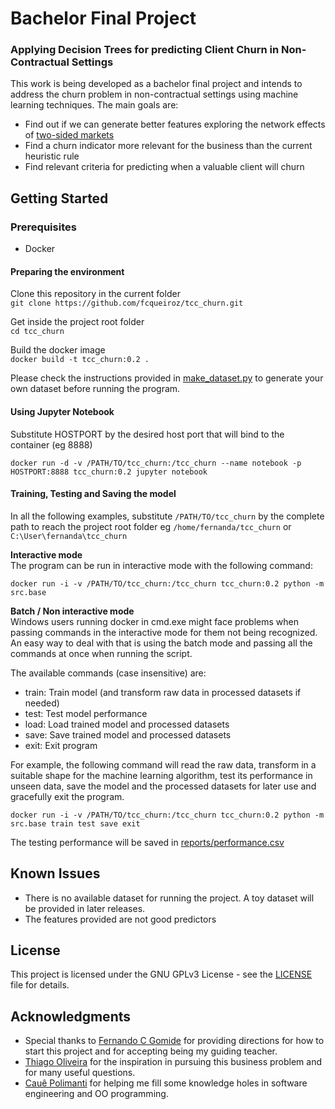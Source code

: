 # Bachelor Final Project
### Applying Decision Trees for predicting Client Churn in Non-Contractual Settings

This work is being developed as a bachelor final project and intends to address 
the churn problem in non-contractual settings using machine learning techniques. 
The main goals are:
* Find out if we can generate better features exploring the network effects of 
[two-sided markets](https://en.wikipedia.org/wiki/Two-sided_market)
* Find a churn indicator more relevant for the business than the current heuristic 
rule 
* Find relevant criteria for predicting when a valuable client will churn  
  
## Getting Started

### Prerequisites
* Docker

#### Preparing the environment

Clone this repository in the current folder  
`git clone https://github.com/fcqueiroz/tcc_churn.git`  

Get inside the project root folder  
`cd tcc_churn`  

Build the docker image  
`docker build -t tcc_churn:0.2 .`

Please check the instructions provided in [make_dataset.py](src/data/make_dataset.py)
to generate your own dataset before running the program.

#### Using Jupyter Notebook
Substitute HOSTPORT by the desired host port that will bind to the container 
(eg 8888)  

`docker run -d -v /PATH/TO/tcc_churn:/tcc_churn --name notebook -p HOSTPORT:8888 tcc_churn:0.2 jupyter notebook`

#### Training, Testing and Saving the model

In all the following examples, substitute `/PATH/TO/tcc_churn` by the complete path 
to reach the project root folder eg `/home/fernanda/tcc_churn` or 
`C:\User\fernanda\tcc_churn` 

__Interactive mode__  
The program can be run in interactive mode with the following command:  

`docker run -i -v /PATH/TO/tcc_churn:/tcc_churn tcc_churn:0.2 python -m src.base`

__Batch / Non interactive mode__  
Windows users running docker in cmd.exe might face problems when passing commands 
in the interactive mode for them not being recognized. An easy way to deal with 
that is using the batch mode and passing all the commands at once when running 
the script.  

The available commands (case insensitive) are:
* train: Train model (and transform raw data in processed datasets if needed)
* test: Test model performance
* load: Load trained model and processed datasets
* save: Save trained model and processed datasets
* exit: Exit program

For example, the following command will read the raw data, transform in a suitable
shape for the machine learning algorithm, test its performance in unseen data,
save the model and the processed datasets for later use and gracefully exit the program.  

`docker run -i -v /PATH/TO/tcc_churn:/tcc_churn tcc_churn:0.2 python -m src.base train test save exit`

The testing performance will be saved in [reports/performance.csv](reports/performance.csv)

## Known Issues
* There is no available dataset for running the project. A toy dataset will be provided in later releases. 
* The features provided are not good predictors

## License

This project is licensed under the GNU GPLv3 License - see the [LICENSE](LICENSE) file for details.

## Acknowledgments

* Special thanks to [Fernando C Gomide](http://www.dca.fee.unicamp.br/~gomide/) for providing directions for how to start this project and for accepting being my guiding teacher.
* [Thiago Oliveira](https://www.linkedin.com/in/thiagosoaresdeoliveira/) for the inspiration in pursuing this business problem and for many useful questions.
* [Cauê Polimanti](https://github.com/CaueP) for helping me fill some knowledge holes in software engineering and OO programming.